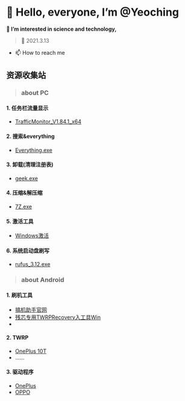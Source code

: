 # 👋 Hello, everyone, I’m @Yeoching
**👀 I’m interested in science and technology,**
    
>🌱 2021.3.13
- 📫 How to reach me 

## 资源收集站 
> ### about PC
#### 1. 任务栏流量显示
  - [TrafficMonitor_V1.84.1_x64](https://voohlly.lanzoue.com/ivQrQ0pm0bgf)
#### 2. 搜索&everything
  - [Everything.exe](https://voohlly.lanzoue.com/itdvkmqnr2f)
#### 3. 卸载(清理注册表)
  - [geek.exe](https://voohlly.lanzoue.com/i2FWH0lpyoza)
#### 4. 压缩&解压缩
  - [7Z.exe](https://voohlly.lanzoue.com/iYSfwmqnyrc)
#### 5. 激活工具
  - [Windows激活](https://voohlly.lanzoue.com/ia6Mkmruhde)
#### 6. 系统启动盘刷写
  - [rufus_3.12.exe](https://voohlly.lanzoue.com/iNT8tmqnm2f)

> ### about Android
#### 1. 刷机工具
  - [搞机助手官网](https://lsdy.top/gjzs)
  - [残芯专用TWRPRecovery入工具Win](https://voohlly.lanzoue.com/iq0FLm90swb)
  - []()
#### 2. TWRP              
  - [OnePlus 10T]()
  - ……

#### 3. 驱动程序              
  - [OnePlus]()
  - [OPPO]()


<!---
@TopolerMay a ✨ special ✨ repository because its `README.md` (this file) appears on your GitHub profile.
You can click the Preview link to take a look at your changes.
--->
